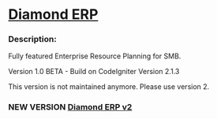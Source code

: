 # [Diamond ERP](http://carniadesign.com)

### Description:

Fully featured Enterprise Resource Planning for SMB.

Version 1.0 BETA - Build on CodeIgniter Version 2.1.3

This version is not maintained anymore. Please use version 2.

### NEW VERSION [Diamond ERP v2](https://github.com/psybaron/diamond_erp/tree/dev)

